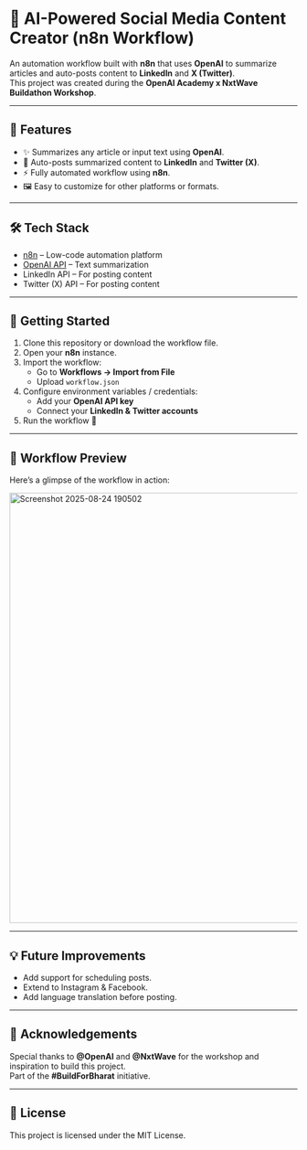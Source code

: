 # 🤖 AI-Powered Social Media Content Creator (n8n Workflow)

An automation workflow built with **n8n** that uses **OpenAI** to summarize articles and auto-posts content to **LinkedIn** and **X (Twitter)**.  
This project was created during the **OpenAI Academy x NxtWave Buildathon Workshop**.  

---

## 🌟 Features
- ✨ Summarizes any article or input text using **OpenAI**.  
- 📢 Auto-posts summarized content to **LinkedIn** and **Twitter (X)**.  
- ⚡ Fully automated workflow using **n8n**.  
- 🖼️ Easy to customize for other platforms or formats.  

---

## 🛠️ Tech Stack
- [n8n](https://n8n.io) – Low-code automation platform  
- [OpenAI API](https://platform.openai.com) – Text summarization  
- LinkedIn API – For posting content  
- Twitter (X) API – For posting content  

---

## 🚀 Getting Started

1. Clone this repository or download the workflow file.  
2. Open your **n8n** instance.  
3. Import the workflow:  
   - Go to **Workflows → Import from File**  
   - Upload `workflow.json`  
4. Configure environment variables / credentials:  
   - Add your **OpenAI API key**  
   - Connect your **LinkedIn & Twitter accounts**  
5. Run the workflow 🎉  

---

## 📸 Workflow Preview
Here’s a glimpse of the workflow in action:  

<img width="1467" height="753" alt="Screenshot 2025-08-24 190502" src="https://github.com/user-attachments/assets/bfeb973c-d22d-4f41-a7e8-6e2a442d897f" />


---

## 💡 Future Improvements
- Add support for scheduling posts.  
- Extend to Instagram & Facebook.  
- Add language translation before posting.  

---

## 🙏 Acknowledgements
Special thanks to **@OpenAI** and **@NxtWave** for the workshop and inspiration to build this project.  
Part of the **#BuildForBharat** initiative.  

---

## 📜 License
This project is licensed under the MIT License.  
